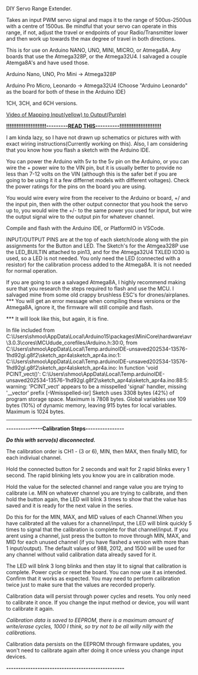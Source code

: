 
DIY Servo Range Extender. 

Takes an input PWM servo signal and maps it to the range of 500us-2500us with a centre of 1500us. Be mindful that your servo can operate in this range, if not, adjust the travel or endpoints of your Radio/Transmitter lower and then work up towards the max degree of travel in both directions. 

This is for use on Arduino NANO, UNO, MINI, MICRO, or Atmega8A. Any boards that use the Atmega328P, or the Atmega32U4. 
I salvaged a couple Atemga8A's and have used those. 

Arduino Nano, UNO, Pro Mini -> Atmega328P

Arduino Pro Micro, Leonardo -> Atmega32U4   (Choose "Arduino Leonardo" as the board for both of these in the Arduino IDE)

1CH, 3CH, and 6CH versions.

[Video of Mapping Input(yellow) to Output(Purple)](https://www.youtube.com/watch?v=Vm6HTiFYYLE&ab_channel=Brownsy67)

<ins>**!!!!!!!!!!!!!!!!!!!!!!!---------READ THIS----------!!!!!!!!!!!!!!!!!!!!!!!!**</ins>

 I am kinda lazy, so I have not drawn up schematics or pictures with with exact wiring instructions(Currently working on this). Also,  I am considering that you know how you flash a sketch with the Arduino IDE. 

You can power the Arduino with 5v to the 5v pin on the Arduino, or you can wire the + power wire to the VIN pin, but it is usually better to provide no less than 7-12 volts on the VIN (although this is the safer bet if you are going to be using it it a few differnet models with different voltages). Check the power ratings for the pins on the board you are using.

You would wire every wire from the receiver to the Arduino or board, +/ and the input pin, then with the other output connector that you hook the servo up to, you would wire the +/- to the same power you used for input, but wire the output signal wire to the output pin for whatever channel. 


Compile and flash with the Arduino IDE, or PlatformIO in VSCode. 


INPUT/OUTPUT PINS are at the top of each sketch/code along with the pin assignments for the Button and LED. The Sketch's for the Atmgea328P use the LED_BUILTIN attached to pin13, and for the Atmega32U4 TXLED IO30 is used, so a LED is not needed. You only need the LED (connected with a resistor) for the calibration process added to the Atmega8A. It is not needed for normal operation.

If you are going to use a salvaged Atmega8A, I highly recommend making sure that you research the steps required to flash and use the MCU. I salvaged mine from some old crappy brushless ESC's for drones/airplanes. 
*** You will get an error message when compiling these versions or the Atmega8A, ignore it, the firmware will still compile and flash. 


*** It will look like this, but again, it is fine. 

In file included from C:\Users\shmoo\AppData\Local\Arduino15\packages\MiniCore\hardware\avr\3.0.3\cores\MCUdude_corefiles/Arduino.h:30:0,
                 from C:\Users\shmoo\AppData\Local\Temp\.arduinoIDE-unsaved202534-13576-1hd92gl.g8f2\sketch_apr4a\sketch_apr4a.ino:1:
C:\Users\shmoo\AppData\Local\Temp\.arduinoIDE-unsaved202534-13576-1hd92gl.g8f2\sketch_apr4a\sketch_apr4a.ino: In function 'void PCINT_vect()':
C:\Users\shmoo\AppData\Local\Temp\.arduinoIDE-unsaved202534-13576-1hd92gl.g8f2\sketch_apr4a\sketch_apr4a.ino:88:5: warning: 'PCINT_vect' appears to be a misspelled 'signal' handler, missing '__vector' prefix [-Wmisspelled-isr]
Sketch uses 3308 bytes (42%) of program storage space. Maximum is 7808 bytes.
Global variables use 109 bytes (10%) of dynamic memory, leaving 915 bytes for local variables. Maximum is 1024 bytes.

***


**---------------Calibration Steps----------------**

***Do this with servo(s) disconnected.***

The calibration order is CH1 - (3 or 6), MIN, then MAX, then finally MID, for each indiviual channel.

Hold the connected button for 2 seconds and wait for 2 rapid blinks every 1 second. The rapid blinking lets you know you are in calibration mode.

 Hold the value for the selected channel and range value you are trying to calibrate i.e. MIN on whatever channel you are trying to calibrate, and then hold the button again, the LED will blink 3 times to show that the value has saved and it is ready for the next value in the series. 

Do this for for the MIN, MAX, and MID values of each Channel.When you have calibrated all the values for a channel/input, the LED will blink quickly 5 times to signal that the calibration is complete for that channel/input. If you arent using a channel, just press the button to move through MIN, MAX, and MID for each unused channel (if you have flashed a version with more than 1 input/output). The default values of 988, 2012, and 1500 will be used for any channel without valid calibration data already saved for it. 

The LED will blink 3 long blinks and then stay lit to signal that calibration is complete. Power cycle or reset the board. You can now use it as intended. Confirm that it works as expected. You may need to perform calibration twice just to make sure that the values are recorded properly. 

Calibration data will persist through power cycles and resets. You only need to calibrate it once. If you change the input method or device, you will want to calibrate it again. 

*Calibration data is saved to EEPROM, there is a maximum amount of write/erase cycles, 1000 I think, so try not to be all willy nilly with the calibrations.*

Calibration data persists on the EEPROM through firmware updates, you won't need to calibrate again after doing it once unless you change input devices. 

**-------------------------------------------------**



